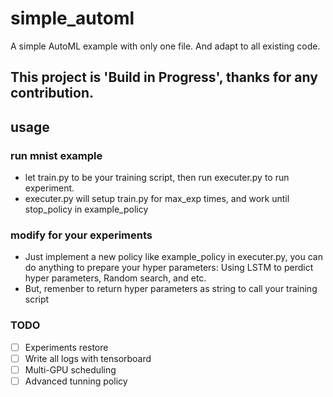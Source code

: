 # simple_automl
A simple AutoML example with only one file. And adapt to all existing code.

## This project is 'Build in Progress', thanks for any contribution. 

## usage
### run mnist example
- let train.py to be your training script, then run executer.py to run experiment.
- executer.py will setup train.py for max_exp times, and work until stop_policy  in example_policy

### modify for your experiments
- Just implement a new policy like example_policy in executer.py, you can do anything to prepare your hyper parameters: Using LSTM to perdict hyper parameters, Random search, and etc.
- But, remenber to return hyper parameters as string to call your training script

### TODO
- [ ] Experiments restore
- [ ] Write all logs with tensorboard
- [ ] Multi-GPU scheduling
- [ ] Advanced tunning policy 
